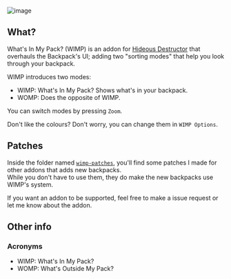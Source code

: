 ![image](https://user-images.githubusercontent.com/32709291/149554729-04b3998b-8ad2-4ad9-8f1e-9c91a35705aa.png)

## What?
What's In My Pack? (WIMP) is an addon for [Hideous Destructor](https://codeberg.org/mc776/hideousdestructor) that overhauls the Backpack's UI; adding two "sorting modes" that help you look through your backpack.

WIMP introduces two modes:
- WIMP: What's In My Pack? Shows what's in your backpack.
- WOMP: Does the opposite of WIMP.

You can switch modes by pressing `Zoom`.

Don't like the colours? Don't worry, you can change them in `WIMP Options`.

## Patches
Inside the folder named [`wimp-patches`](wimp-patches), you'll find some patches I made for other addons that adds new backpacks.   
While you don't have to use them, they do make the new backpacks use WIMP's system.

If you want an addon to be supported, feel free to make a issue request or let me know about the addon.

## Other info
### Acronyms
- WIMP: What's In My Pack?
- WOMP: What's Outside My Pack?
